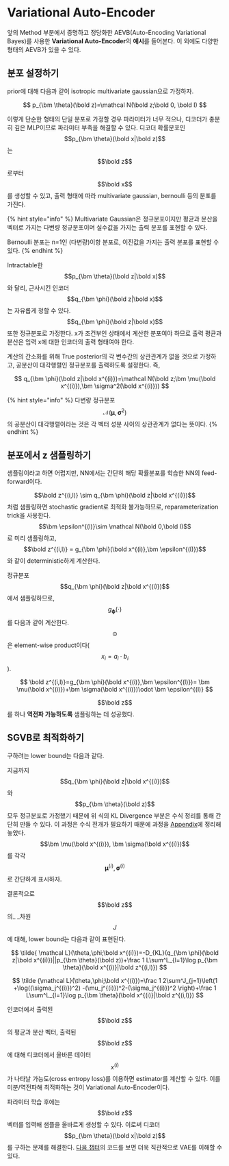 # Variational Auto-Encoder

앞의 Method 부분에서 증명하고 정당화한 AEVB(Auto-Encoding Variational Bayes)를 사용한 **Variational Auto-Encoder**의 **예시**를 들어본다. 이 외에도 다양한 형태의 AEVB가 있을 수 있다.

## 분포 설정하기

prior에 대해 다음과 같이 isotropic multivariate gaussian으로 가정하자.&#x20;

$$
p_{\bm \theta}(\bold z)=\mathcal N(\bold z;\bold 0, \bold I)
$$

이렇게 단순한 형태의 단일 분포로 가정할 경우 파라미터가 너무 적으나, 디코더가 충분히 깊은 MLP이므로 파라미터 부족을 해결할 수 있다. 디코더 확률분포인 $$p_{\bm \theta}(\bold x|\bold z)$$는 $$\bold z$$ 로부터 $$\bold x$$ 를 생성할 수 있고, 출력 형태에 따라 multivariate gaussian, bernoulli 등의 분포를 가진다.

{% hint style="info" %}
Multivariate Gaussian은 정규분포이지만 평균과 분산을 벡터로 가지는 다변량 정규분포이며 실수값을 가지는 출력 분포를 표현할 수 있다.

Bernoulli 분포는 n=1인 (다변량)이항 분포로, 이진값을 가지는 출력 분포를 표현할 수 있다.
{% endhint %}

Intractable한 $$p_{\bm \theta}(\bold z|\bold x)$$와 달리, 근사시킨 인코더 $$q_{\bm \phi}(\bold z|\bold x)$$는 자유롭게 정할 수 있다. $$q_{\bm \phi}(\bold z|\bold x)$$ 또한 정규분포로 가정한다. x가 조건부인 상태에서 계산한 분포여야 하므로 출력 평균과 분산은 입력 x에 대한 인코더의 출력 형태여야 한다.

계산의 간소화를 위해 True posterior의 각 변수간의 상관관계가 없을 것으로 가정하고, 공분산이 대각행렬인 정규분포를 출력하도록 설정한다. 즉,

$$
q_{\bm \phi}(\bold z|\bold x^{(i)})=\mathcal N(\bold z;\bm \mu(\bold x^{(i)}),\bm \sigma^2(\bold x^{(i)}))
$$

{% hint style="info" %}
다변량 정규분포 $$\mathcal N(\bm \mu,\bm \sigma^2)$$의 공분산이 대각행렬이라는 것은 각 벡터 성분 사이의 상관관계가 없다는 뜻이다.&#x20;
{% endhint %}

## 분포에서 z 샘플링하기

샘플링이라고 하면 어렵지만, NN에서는 간단히 해당 확률분포를 학습한 NN의 feed-forward이다.

$$\bold z^{(i,l)} \sim q_{\bm \phi}(\bold z|\bold x^{(i)})$$ 처럼 샘플링하면 stochastic gradient로 최적화 불가능하므로, reparameterization trick을 사용한다.  $$\bm \epsilon^{(l)}\sim \mathcal N(\bold 0,\bold I)$$로 미리 샘플링하고, $$\bold z^{(i,l)} = g_{\bm \phi}(\bold x^{(i)},\bm \epsilon^{(l)})$$와 같이 deterministic하게 계산한다.&#x20;

정규분포 $$q_{\bm \phi}(\bold z|\bold x^{(i)})$$에서 샘플링하므로, $$g_{\bm \phi}(\cdot)$$를 다음과 같이 계산한다. $$\odot$$은 element-wise product이다( $$x_{i}=a_i\cdot b_i$$ ).

$$
\bold z^{(i,l)}=g_{\bm \phi}(\bold x^{(i)},\bm \epsilon^{(l)})= \bm \mu(\bold x^{(i)})+\bm \sigma(\bold x^{(i)})\odot \bm \epsilon^{(l)}
$$

$$\bold z$$ 를 하나 **역전파 가능하도록** 샘플링하는 데 성공했다.

## SGVB로 최적화하기

구하려는 lower bound는 다음과 같다.

지금까지 $$q_{\bm \phi}(\bold z|\bold x^{(i)})$$와 $$p_{\bm \theta}(\bold z)$$ 모두 정규분포로 가정했기 때문에 위 식의 KL Divergence 부분은 수식 정리를 통해 간단히 만들 수 있다. 이 과정은 수식 전개가 필요하기 때문에 과정을 [Appendix](appendix-kl-divergence.md)에 정리해 놓았다.$$\bm \mu(\bold x^{(i)}), \bm \sigma(\bold x^{(i)})$$를 각각 $$\bm \mu^{(i)},\bm \sigma^{(i)}$$ 로 간단하게 표시하자.

&#x20;결론적으로 $$\bold z$$의_ _차원 $$J$$ 에 대해,  lower bound는 다음과 같이 표현된다.&#x20;

$$
\tilde{ \mathcal L}(\theta,\phi;\bold x^{(i)})=-D_{KL}(q_{\bm \phi}(\bold z|\bold x^{(i)})||p_{\bm \theta}(\bold z))+\frac 1 L\sum^L_{l=1}\log p_{\bm \theta}(\bold x^{(i)}|\bold z^{(i,l)})
$$

$$
\tilde {\mathcal L}(\theta,\phi;\bold x^{(i)})=\frac 1 2\sum^J_{j=1}\left(1 +\log((\sigma_j^{(i)})^2)  -(\mu_j^{(i)})^2-(\sigma_j^{(i)})^2   \right)+\frac 1 L\sum^L_{l=1}\log p_{\bm \theta}(\bold x^{(i)}|\bold z^{(i,l)})
$$

인코더에서 출력된 $$\bold z$$의 평균과 분산 벡터, 출력된 $$\bold z$$에 대해 디코더에서 올바른 데이터 $$x^{(i)}$$가 나타날 가능도(cross entropy loss)를 이용하면 estimator를 계산할 수 있다. 이를 미분/역전파해 최적화하는 것이 Variational Auto-Encoder이다.

파라미터 학습 후에는 $$\bold z$$ 벡터를 입력해 샘플을 올바르게 생성할 수 있다. 이로써 디코더 $$p_{\bm \theta}(\bold x|\bold z)$$를 구하는 문제를 해결한다. [다음 챕터](implementation.md)의 코드를 보면 더욱 직관적으로 VAE를 이해할 수 있다.
